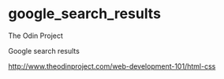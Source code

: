# google_search_results

The Odin Project

Google search results

http://www.theodinproject.com/web-development-101/html-css